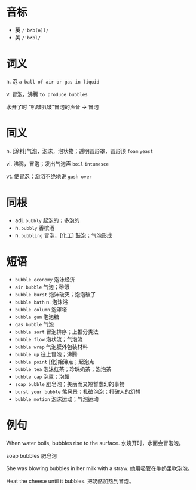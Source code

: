 # 音标

- 英 `/'bʌb(ə)l/`
- 美 `/'bʌbl/`

# 词义

n. 泡
`a ball of air or gas in liquid`

v. 冒泡，沸腾
`to produce bubbles`



水开了时 “叭啵叭啵”冒泡的声音 → 冒泡

# 同义

n. [涂料]气泡，泡沫，泡状物；透明圆形罩，圆形顶
`foam` `yeast`

vi. 沸腾，冒泡；发出气泡声
`boil` `intumesce`

vt. 使冒泡；滔滔不绝地说
`gush over`

# 同根

- adj. `bubbly` 起泡的；多泡的
- n. `bubbly` 香槟酒
- n. `bubbling` 冒泡，[化工] 鼓泡；气泡形成

# 短语

- `bubble economy` 泡沫经济
- `air bubble` 气泡；砂眼
- `bubble burst` 泡沫破灭；泡泡破了
- `bubble bath` n. 泡沫浴
- `bubble column` 泡罩塔
- `bubble gum` 泡泡糖
- `gas bubble` 气泡
- `bubble sort` 冒泡排序；上推分类法
- `bubble flow` 泡状流；气泡流
- `bubble wrap` 气泡膜外包装材料
- `bubble up` 往上冒泡；沸腾
- `bubble point` [化]始沸点；起泡点
- `bubble tea` 泡沫红茶；珍珠奶茶；泡泡茶
- `bubble cap` 泡罩；泡帽
- `soap bubble` 肥皂泡；美丽而又短暂虚幻的事物
- `burst your bubble` 煞风景；扎破泡泡；打破人的幻想
- `bubble motion` 泡沫运动；气泡运动

# 例句

When water boils, bubbles rise to the surface.
水烧开时，水面会冒泡泡。

soap bubbles
肥皂泡

She was blowing bubbles in her milk with a straw.
她用吸管在牛奶里吹泡泡。

Heat the cheese until it bubbles.
把奶酪加热到冒泡。


